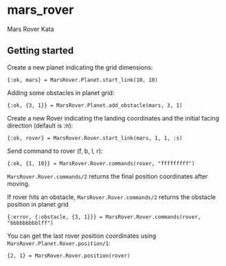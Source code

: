 # mars_rover

Mars Rover Kata

## Getting started

Create a new planet indicating the grid dimensions:
        
    {:ok, mars} = MarsRover.Planet.start_link(10, 10)

Adding some obstacles in planet grid:

    {:ok, {3, 1}} = MarsRover.Planet.add_obstacle(mars, 3, 1)

Create a new Rover indicating the landing coordinates and the initial facing direction (default is :n):
        
    {:ok, rover} = MarsRover.Rover.start_link(mars, 1, 1, :s)

Send command to rover (f, b, l, r):
        
    {:ok, {1, 10}} = MarsRover.Rover.commands(rover, "fffffffff")

`MarsRover.Rover.commands/2` returns the final position coordinates after moving.

If rover hits an obstacle, `MarsRover.Rover.commands/2` returns the obstacle position in planet grid 

    {:error, {:obstacle, {3, 1}}} = MarsRover.Rover.commands(rover, "bbbbbbbbblff")

You can get the last rover position coordinates using `MarsRover.Planet.Rover.position/1`:

    {2, 1} = MarsRover.Rover.position(rover)
